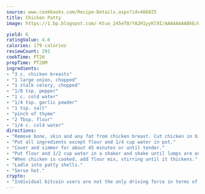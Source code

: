 ```yaml
---
source: www.cookbooks.com/Recipe-Details.aspx?id=466025
title: Chicken Patty
image: https://1.bp.blogspot.com/-Ktuo_245eT0/YA2H1yyKl9I/AAAAAAAABhE/WMoqSq2tWOcgMkPaLYZ-49h8pVDUUwFCQCLcBGAsYHQ/s307/5.png

yield: 6
ratingValue: 4.6
calories: 179 calories
reviewCount: 291
cookTime: PT2H
prepTime: PT28M
ingredients:
- "3 c. chicken breasts"
- "1 large onion, chopped"
- "1 stalk celery, chopped"
- "1/8 tsp. pepper"
- "1 c. cold water"
- "1/4 tsp. garlic powder"
- "1 tsp. salt"
- "pinch of thyme"
- "2 Tbsp. flour"
- "1/4 c. cold water"
directions:
- "Remove bone, skin and any fat from chicken breast. Cut chicken in bite size pieces. Wash and drain."
- "Put all ingredients except flour and 1/4 cup water in pot."
- "Cover and simmer for about 45 minutes or until tender."
- "Put flour and 1/2 cup water in a shaker and shake until lumps are out."
- "When chicken is cooked, add flour mix, stirring until it thickens."
- "Ladle into patty shells."
- "Serve hot."
crypto:
- "Individual bitcoin users are not the only driving force in terms of securing the bitcoin network."
---
```

